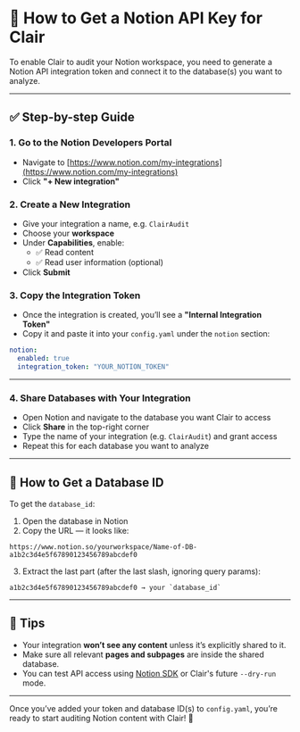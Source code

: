 # 🔑 How to Get a Notion API Key for Clair

To enable Clair to audit your Notion workspace, you need to generate a Notion API integration token and connect it to the database(s) you want to analyze.

---

## ✅ Step-by-step Guide

### 1. Go to the Notion Developers Portal
- Navigate to [https://www.notion.com/my-integrations](https://www.notion.com/my-integrations)
- Click **"+ New integration"**

### 2. Create a New Integration
- Give your integration a name, e.g. `ClairAudit`
- Choose your **workspace**
- Under **Capabilities**, enable:
  - ✅ Read content
  - ✅ Read user information (optional)
- Click **Submit**

### 3. Copy the Integration Token
- Once the integration is created, you’ll see a **"Internal Integration Token"**
- Copy it and paste it into your `config.yaml` under the `notion` section:

```yaml
notion:
  enabled: true
  integration_token: "YOUR_NOTION_TOKEN"
```

---

### 4. Share Databases with Your Integration
- Open Notion and navigate to the database you want Clair to access
- Click **Share** in the top-right corner
- Type the name of your integration (e.g. `ClairAudit`) and grant access
- Repeat this for each database you want to analyze

---

## 🧪 How to Get a Database ID

To get the `database_id`:
1. Open the database in Notion
2. Copy the URL — it looks like:

```
https://www.notion.so/yourworkspace/Name-of-DB-a1b2c3d4e5f67890123456789abcdef0
```

3. Extract the last part (after the last slash, ignoring query params):
```
a1b2c3d4e5f67890123456789abcdef0 → your `database_id`
```

---

## 🧠 Tips
- Your integration **won’t see any content** unless it’s explicitly shared to it.
- Make sure all relevant **pages and subpages** are inside the shared database.
- You can test API access using [Notion SDK](https://github.com/ramnes/notion-sdk-py) or Clair's future `--dry-run` mode.

---

Once you’ve added your token and database ID(s) to `config.yaml`, you’re ready to start auditing Notion content with Clair! 🚀

